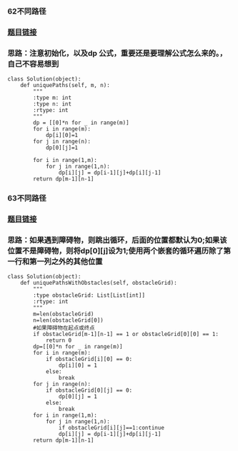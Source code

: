 



### 62不同路径
### [题目链接](https://docs.qq.com/doc/DUE55cVJ5WkNoREhS?u=951c4665e8e14a3d9d538e3d44f93cc2)
### 思路：注意初始化，以及dp 公式，重要还是要理解公式怎么来的。，自己不容易想到
```
class Solution(object):
    def uniquePaths(self, m, n):
        """
        :type m: int
        :type n: int
        :rtype: int
        """
        dp = [[0]*n for _ in range(m)]
        for i in range(m):
            dp[i][0]=1
        for j in range(n):
            dp[0][j]=1
        
        for i in range(1,m):
            for j in range(1,n):
                dp[i][j] = dp[i-1][j]+dp[i][j-1]
        return dp[m-1][n-1]
```


### 63不同路径
### [题目链接](https://leetcode.cn/problems/unique-paths-ii/submissions/)
### 思路：如果遇到障碍物，则跳出循环，后面的位置都默认为0;如果该位置不是障碍物，则将dp[0][j]设为1;使用两个嵌套的循环遍历除了第一行和第一列之外的其他位置
```
class Solution(object):
    def uniquePathsWithObstacles(self, obstacleGrid):
        """
        :type obstacleGrid: List[List[int]]
        :rtype: int
        """
        m=len(obstacleGrid)
        n=len(obstacleGrid[0])
        #如果障碍物在起点或终点
        if obstacleGrid[m-1][n-1] == 1 or obstacleGrid[0][0] == 1:
            return 0
        dp=[[0]*n for _ in range(m)]
        for i in range(m):
            if obstacleGrid[i][0] == 0:
                dp[i][0] = 1
            else:
                break
        for j in range(n):
            if obstacleGrid[0][j] == 0:
                dp[0][j] = 1
            else:
                break
        for i in range(1,m):
            for j in range(1,n):
                if obstacleGrid[i][j]==1:continue
                dp[i][j] = dp[i-1][j]+dp[i][j-1]
        return dp[m-1][n-1]

```